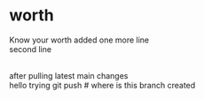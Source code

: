 # worth
Know your worth
added one more line<br>
second line
<br>

<br>
after pulling latest main changes
<br>
hello trying git push
# where is this branch created